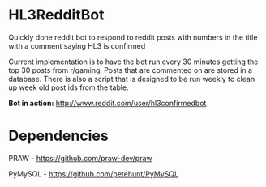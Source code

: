 HL3RedditBot
============

Quickly done reddit bot to respond to reddit posts with numbers in the title with a comment saying HL3 is confirmed


Current implementation is to have the bot run every 30 minutes getting the top 30 posts from r/gaming. Posts that are commented on are stored in a database. There is also a script that is designed to be run weekly to clean up week old post ids from the table.


__Bot in action:__
http://www.reddit.com/user/hl3confirmedbot


Dependencies
============
PRAW - https://github.com/praw-dev/praw

PyMySQL - https://github.com/petehunt/PyMySQL

